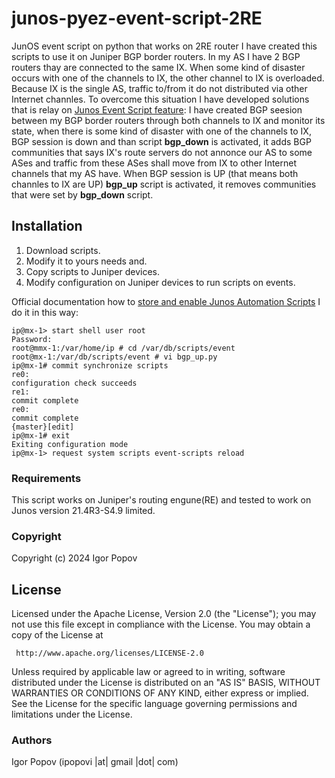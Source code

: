 # junos-pyez-event-script-2RE
JunOS event script on python that works on 2RE router 
I have created this scripts to use it on Juniper BGP border routers. In my AS I have 2 BGP routers thay are connected to the same IX. When some kind of disaster occurs with one of the channels to IX, the other channel to IX is overloaded. Because IX is the single AS, traffic to/from it do not distributed via other Internet channles. To overcome this situation I have developed solutions that is relay on [Junos Event Script feature](https://www.juniper.net/documentation/us/en/software/junos/automation-scripting/topics/concept/junos-script-automation-event-script-overview.html):
I have created BGP seesion between my BGP border routers through both channels to IX and monitor its state,
when there is some kind of disaster with one of the channels to IX, BGP session is down and than script **bgp_down** is activated, it adds BGP communities that says IX's route servers do not annonce our AS to some ASes and traffic from these ASes shall move from IX to other Internet channels that my AS have.
When BGP session is UP (that means both channles to IX are UP) **bgp_up** script is activated, it removes communities that were set by **bgp_down** script.

Installation
------------
1. Download scripts.
2. Modify it to yours needs and.
3. Copy scripts to Juniper devices.
5. Modify configuration on Juniper devices to run scripts on events.

Official documentation how to [store and enable Junos Automation Scripts](https://www.juniper.net/documentation/us/en/software/junos/automation-scripting/topics/task/junos-script-automation-script-storing-enabling.html) 
I do it in this way:
```
ip@mx-1> start shell user root
Password:
root@mmx-1:/var/home/ip # cd /var/db/scripts/event
root@mx-1:/var/db/scripts/event # vi bgp_up.py
ip@mx-1# commit synchronize scripts
re0:
configuration check succeeds
re1:
commit complete
re0:
commit complete
{master}[edit]
ip@mx-1# exit
Exiting configuration mode
ip@mx-1> request system scripts event-scripts reload
```
### Requirements

This script works on Juniper's routing engune(RE) and tested to work on Junos version 21.4R3-S4.9 limited.

### Copyright

  Copyright (c) 2024 Igor Popov

License
-------
   Licensed under the Apache License, Version 2.0 (the "License");
   you may not use this file except in compliance with the License.
   You may obtain a copy of the License at

     http://www.apache.org/licenses/LICENSE-2.0

   Unless required by applicable law or agreed to in writing, software
   distributed under the License is distributed on an "AS IS" BASIS,
   WITHOUT WARRANTIES OR CONDITIONS OF ANY KIND, either express or implied.
   See the License for the specific language governing permissions and
   limitations under the License.

### Authors

  Igor Popov
  (ipopovi |at| gmail |dot| com)
